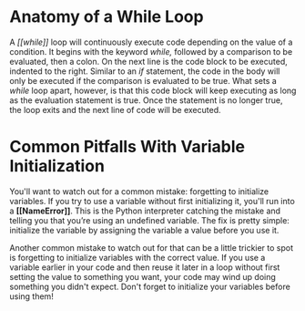 # Anatomy of a While Loop

A _[[while]]_ loop will continuously execute code depending on the value of a condition. It begins with the keyword _while,_ followed by a comparison to be evaluated, then a colon. On the next line is the code block to be executed, indented to the right. Similar to an _if_ statement, the code in the body will only be executed if the comparison is evaluated to be true. What sets a _while_ loop apart, however, is that this code block will keep executing as long as the evaluation statement is true. Once the statement is no longer true, the loop exits and the next line of code will be executed.

# Common Pitfalls With Variable Initialization

You'll want to watch out for a common mistake: forgetting to initialize variables. If you try to use a variable without first initializing it, you'll run into a **[[NameError]]**. This is the Python interpreter catching the mistake and telling you that you’re using an undefined variable. The fix is pretty simple: initialize the variable by assigning the variable a value before you use it.

Another common mistake to watch out for that can be a little trickier to spot is forgetting to initialize variables with the correct value. If you use a variable earlier in your code and then reuse it later in a loop without first setting the value to something you want, your code may wind up doing something you didn't expect. Don't forget to initialize your variables before using them!


